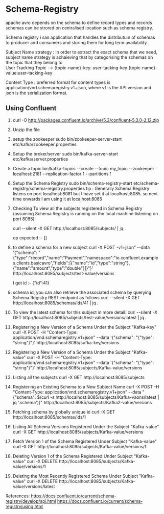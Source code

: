 # Schema-Registry

apache avro depends on the schema to define record types and records
schemas can be strored on centralised location such as schema registry. 

Schema registry i san application that handles the distributuin of  schemas to producer and consumers and storing them for long term availability.

Subject Name strategy :
    In order to extract the exact schema that we need, subject name strategy is achaieving that by categorising the schemas on the topic that they belong to   
    User Tracking Topic --> {topic-name}-key: user-tacking-key 
                            {topic-name}-value:user-tacking-key
                            
                            


Content Type :
preferred format for content types is application/vnd.schemaregistry.v1+json, where v1 is the API version and json is the serialization format.

## Using Confluent
1) curl -O http://packages.confluent.io/archive/5.3/confluent-5.3.0-2.12.zip
2) Unzip the file 
3) setup the zookeeper 
    sudo bin/zookeeper-server-start etc/kafka/zookeeper.properties
4) Setup the broker/server
    sudo bin/kafka-server-start etc/kafka/server.properties
5) Create a topic 
    bin/kafka-topics --create --topic my_topic --zookeeper localhost:2181 --replication-factor 1 --partitions 1
6) Setup the Schema Registry
    sudo bin/schema-registry-start etc/schema-registry/schema-registry.properties 
    tip : Generally Schema Registry listens on port localhost:8081 but I have set it at localhost:8085.
          so next time onwards I am using it at localhost:8085
7) Checking 
    To view all the subjects registered in Schema Registry (assuming Schema Registry is running on the local machine            listening on port 8085):
    
    curl --silent -X GET http://localhost:8085/subjects/ | jq .
    
    op expected :- []
    
8) to define a schema for a new subject
    curl -X POST -v1+json" --data '{"schema": "{\"type\":\"record\",\"name\":\"Payment\",\"namespace\":\"io.confluent.examples.clients.basicavro\",\"fields\":[{\"name\":\"id\",\"type\":\"string\"},{\"name\":\"amount\",\"type\":\"double\"}]}"}' http://localhost:8085/subjects/test-value/versions
    
    I got id :- {"id":41}
    
9) schema id, you can also retrieve the associated schema by querying Schema Registry REST endpoint as follows
    curl --silent -X GET http://localhost:8085/schemas/ids/41 | jq .

10) To view the latest schema for this subject in more detail:
    curl --silent -X GET http://localhost:8085/subjects/test-value/versions/latest | jq .
    
11) Registering a New Version of a Schema Under the Subject "Kafka-key"
    curl -X POST -H "Content-Type: application/vnd.schemaregistry.v1+json" --data '{"schema": "{\"type\": \"string\"}"}' http://localhost:8085/sufka-key/versions

12) Registering a New Version of a Schema Under the Subject "Kafka-value"
    curl -X POST -H "Content-Type: application/vnd.schemaregistry.v1+json" --data '{"schema": "{\"type\": \"string\"}"}' http://localhost:8085/subjects/Kafka-value/versions

12) Listing all the subjects
    curl -X GET http://localhost:8085/subjects
    
13) Registering an Existing Schema to a New Subject Name
    curl -X POST -H "Content-Type: application/vnd.schemaregistry.v1+json" --data "{\"schema\": $(curl -s http://localhost:8085/subjects/Kafka-vaons/latest | jq '.schema')}" http://localhost:8085/subjects/Kafka2-value/versions
    
14) Fetching schema by globally unique id 
    curl -X GET http://localhost:8085/schemas/ids/1
    
15) Listing All Schema Versions Registered Under the Subject "Kafka-value"
    curl -X GET http://localhost:8085/subjects/Kafka-value/versions
    
16) Fetch Version 1 of the Schema Registered Under Subject "Kafka-value" 
    curl -X GET http://localhost:8085/subjects/Kafka-value/versions/1
    
17) Deleting Version 1 of the Schema Registered Under Subject "Kafka-value"
    curl -X DELETE http://localhost:8085/subjects/Kafka-value/versions/1
    
18) Deleting the Most Recently Registered Schema Under Subject "Kafka-value"
    curl -X DELETE http://localhost:8085/subjects/Kafka-value/versions/latest

    




References:
https://docs.confluent.io/current/schema-registry/develop/api.html
https://docs.confluent.io/current/schema-registry/using.html
